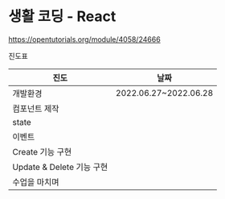 # 생활 코딩 - React

https://opentutorials.org/module/4058/24666



진도표

| 진도                      | 날짜                  |
| ------------------------- | --------------------- |
| 개발환경                  | 2022.06.27~2022.06.28 |
| 컴포넌트 제작             |                       |
| state                     |                       |
| 이벤트                    |                       |
| Create 기능 구현          |                       |
| Update & Delete 기능 구현 |                       |
| 수업을 마치며             |                       |

